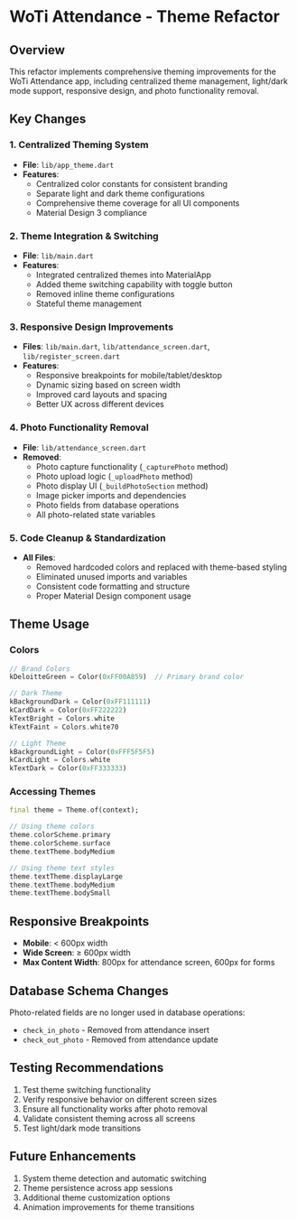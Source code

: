 # WoTi Attendance - Theme Refactor

## Overview
This refactor implements comprehensive theming improvements for the WoTi Attendance app, including centralized theme management, light/dark mode support, responsive design, and photo functionality removal.

## Key Changes

### 1. Centralized Theming System
- **File**: `lib/app_theme.dart`
- **Features**:
  - Centralized color constants for consistent branding
  - Separate light and dark theme configurations
  - Comprehensive theme coverage for all UI components
  - Material Design 3 compliance

### 2. Theme Integration & Switching
- **File**: `lib/main.dart`
- **Features**:
  - Integrated centralized themes into MaterialApp
  - Added theme switching capability with toggle button
  - Removed inline theme configurations
  - Stateful theme management

### 3. Responsive Design Improvements
- **Files**: `lib/main.dart`, `lib/attendance_screen.dart`, `lib/register_screen.dart`
- **Features**:
  - Responsive breakpoints for mobile/tablet/desktop
  - Dynamic sizing based on screen width
  - Improved card layouts and spacing
  - Better UX across different devices

### 4. Photo Functionality Removal
- **File**: `lib/attendance_screen.dart`
- **Removed**:
  - Photo capture functionality (`_capturePhoto` method)
  - Photo upload logic (`_uploadPhoto` method)
  - Photo display UI (`_buildPhotoSection` method)
  - Image picker imports and dependencies
  - Photo fields from database operations
  - All photo-related state variables

### 5. Code Cleanup & Standardization
- **All Files**:
  - Removed hardcoded colors and replaced with theme-based styling
  - Eliminated unused imports and variables
  - Consistent code formatting and structure
  - Proper Material Design component usage

## Theme Usage

### Colors
```dart
// Brand Colors
kDeloitteGreen = Color(0xFF00A859)  // Primary brand color

// Dark Theme
kBackgroundDark = Color(0xFF111111)
kCardDark = Color(0xFF222222)
kTextBright = Colors.white
kTextFaint = Colors.white70

// Light Theme  
kBackgroundLight = Color(0xFFF5F5F5)
kCardLight = Colors.white
kTextDark = Color(0xFF333333)
```

### Accessing Themes
```dart
final theme = Theme.of(context);

// Using theme colors
theme.colorScheme.primary
theme.colorScheme.surface
theme.textTheme.bodyMedium

// Using theme text styles
theme.textTheme.displayLarge
theme.textTheme.bodyMedium
theme.textTheme.bodySmall
```

## Responsive Breakpoints
- **Mobile**: < 600px width
- **Wide Screen**: ≥ 600px width
- **Max Content Width**: 800px for attendance screen, 600px for forms

## Database Schema Changes
Photo-related fields are no longer used in database operations:
- `check_in_photo` - Removed from attendance insert
- `check_out_photo` - Removed from attendance update

## Testing Recommendations
1. Test theme switching functionality
2. Verify responsive behavior on different screen sizes
3. Ensure all functionality works after photo removal
4. Validate consistent theming across all screens
5. Test light/dark mode transitions

## Future Enhancements
1. System theme detection and automatic switching
2. Theme persistence across app sessions  
3. Additional theme customization options
4. Animation improvements for theme transitions